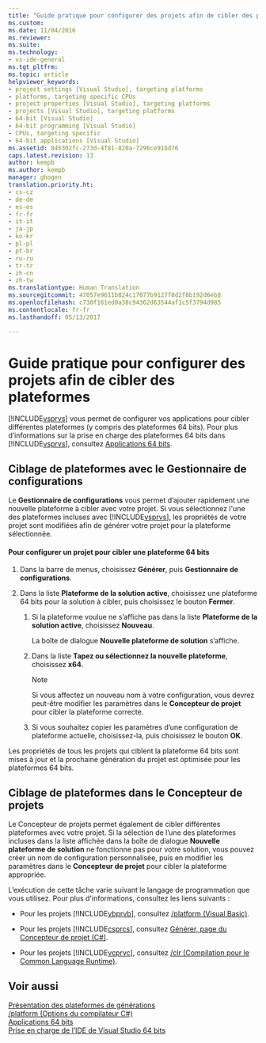 ```yaml
---
title: "Guide pratique pour configurer des projets afin de cibler des plateformes | Microsoft Docs"
ms.custom: 
ms.date: 11/04/2016
ms.reviewer: 
ms.suite: 
ms.technology:
- vs-ide-general
ms.tgt_pltfrm: 
ms.topic: article
helpviewer_keywords:
- project settings [Visual Studio], targeting platforms
- platforms, targeting specific CPUs
- project properties [Visual Studio], targeting platforms
- projects [Visual Studio], targeting platforms
- 64-bit [Visual Studio]
- 64-bit programming [Visual Studio]
- CPUs, targeting specific
- 64-bit applications [Visual Studio]
ms.assetid: 845302fc-273d-4f81-820a-7296ce91bd76
caps.latest.revision: 13
author: kempb
ms.author: kempb
manager: ghogen
translation.priority.ht:
- cs-cz
- de-de
- es-es
- fr-fr
- it-it
- ja-jp
- ko-kr
- pl-pl
- pt-br
- ru-ru
- tr-tr
- zh-cn
- zh-tw
ms.translationtype: Human Translation
ms.sourcegitcommit: 47057e9611b824c17077b9127f8d2f8b192d6eb8
ms.openlocfilehash: c730f161ed0a38c94362d63544af1c5f3794d985
ms.contentlocale: fr-fr
ms.lasthandoff: 05/13/2017

---
```

# <a name="how-to-configure-projects-to-target-platforms"></a>Guide pratique pour configurer des projets afin de cibler des plateformes
[!INCLUDE[vsprvs](../code-quality/includes/vsprvs_md.md)] vous permet de configurer vos applications pour cibler différentes plateformes (y compris des plateformes 64 bits). Pour plus d’informations sur la prise en charge des plateformes 64 bits dans [!INCLUDE[vsprvs](../code-quality/includes/vsprvs_md.md)], consultez [Applications 64 bits](http://msdn.microsoft.com/Library/fd4026bc-2c3d-4b27-86dc-ec5e96018181).  
  
## <a name="targeting-platforms-with-the-configuration-manager"></a>Ciblage de plateformes avec le Gestionnaire de configurations  
 Le **Gestionnaire de configurations** vous permet d’ajouter rapidement une nouvelle plateforme à cibler avec votre projet. Si vous sélectionnez l'une des plateformes incluses avec [!INCLUDE[vsprvs](../code-quality/includes/vsprvs_md.md)], les propriétés de votre projet sont modifiées afin de générer votre projet pour la plateforme sélectionnée.  
  
#### <a name="to-configure-a-project-to-target-a-64-bit-platform"></a>Pour configurer un projet pour cibler une plateforme 64 bits  
  
1.  Dans la barre de menus, choisissez **Générer**, puis **Gestionnaire de configurations**.  
  
2.  Dans la liste **Plateforme de la solution active**, choisissez une plateforme 64 bits pour la solution à cibler, puis choisissez le bouton **Fermer**.  
  
    1.  Si la plateforme voulue ne s’affiche pas dans la liste **Plateforme de la solution active**, choisissez **Nouveau**.  
  
         La boîte de dialogue **Nouvelle plateforme de solution** s’affiche.  
  
    2.  Dans la liste **Tapez ou sélectionnez la nouvelle plateforme**, choisissez **x64**.  
  
        > [!NOTE]
        >  Si vous affectez un nouveau nom à votre configuration, vous devrez peut-être modifier les paramètres dans le **Concepteur de projet** pour cibler la plateforme correcte.  
  
    3.  Si vous souhaitez copier les paramètres d’une configuration de plateforme actuelle, choisissez-la, puis choisissez le bouton **OK**.  
  
 Les propriétés de tous les projets qui ciblent la plateforme 64 bits sont mises à jour et la prochaine génération du projet est optimisée pour les plateformes 64 bits.  
  
## <a name="targeting-platforms-in-the-project-designer"></a>Ciblage de plateformes dans le Concepteur de projets  
 Le Concepteur de projets permet également de cibler différentes plateformes avec votre projet. Si la sélection de l’une des plateformes incluses dans la liste affichée dans la boîte de dialogue **Nouvelle plateforme de solution** ne fonctionne pas pour votre solution, vous pouvez créer un nom de configuration personnalisée, puis en modifier les paramètres dans le **Concepteur de projet** pour cibler la plateforme appropriée.  
  
 L’exécution de cette tâche varie suivant le langage de programmation que vous utilisez. Pour plus d'informations, consultez les liens suivants :   
  
-   Pour les projets [!INCLUDE[vbprvb](../code-quality/includes/vbprvb_md.md)], consultez [/platform (Visual Basic)](/dotnet/visual-basic/reference/command-line-compiler/platform).  
  
-   Pour les projets [!INCLUDE[csprcs](../data-tools/includes/csprcs_md.md)], consultez [Générer, page du Concepteur de projet (C#)](../ide/reference/build-page-project-designer-csharp.md).  
  
-   Pour les projets [!INCLUDE[vcprvc](../code-quality/includes/vcprvc_md.md)], consultez [/clr (Compilation pour le Common Language Runtime)](/cpp/build/reference/clr-common-language-runtime-compilation).  
  
## <a name="see-also"></a>Voir aussi  
 [Présentation des plateformes de générations](../ide/understanding-build-platforms.md)   
 [/platform (Options du compilateur C#)](/dotnet/csharp/language-reference/compiler-options/platform-compiler-option)   
 [Applications 64 bits](http://msdn.microsoft.com/Library/fd4026bc-2c3d-4b27-86dc-ec5e96018181)   
 [Prise en charge de l’IDE de Visual Studio 64 bits](../ide/visual-studio-ide-64-bit-support.md)
